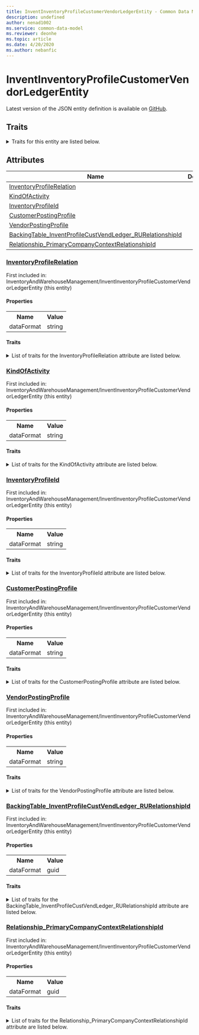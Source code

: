 ```yaml
---
title: InventInventoryProfileCustomerVendorLedgerEntity - Common Data Model | Microsoft Docs
description: undefined
author: nenad1002
ms.service: common-data-model
ms.reviewer: deonhe
ms.topic: article
ms.date: 4/20/2020
ms.author: nebanfic
---
```


# InventInventoryProfileCustomerVendorLedgerEntity

  
 Latest version of the JSON entity definition is available on <a href="https://github.com/Microsoft/CDM/tree/master/schemaDocuments/core/operationsCommon/Entities/SupplyChain/InventoryAndWarehouseManagement/InventInventoryProfileCustomerVendorLedgerEntity.cdm.json" target="_blank">GitHub</a>.  

## Traits

<details>
<summary>Traits for this entity are listed below.  
</summary>

**is.CDM.entityVersion**  
  <table><tr><th>Parameter</th><th>Value</th><th>Data type</th><th>Explanation</th></tr><tr><td>versionNumber</td><td>"1.0.0"</td><td>string</td><td>semantic version number of the entity</td></tr></table>

**is.application.releaseVersion**  
  <table><tr><th>Parameter</th><th>Value</th><th>Data type</th><th>Explanation</th></tr><tr><td>releaseVersion</td><td>"10.0.13.0"</td><td>string</td><td>semantic version number of the application introducing this entity</td></tr></table>

</details>

## Attributes

|Name|Description|First Included in Instance|
|---|---|---|
|[InventoryProfileRelation](#InventoryProfileRelation)||<a href="InventInventoryProfileCustomerVendorLedgerEntity.md" target="_blank">InventoryAndWarehouseManagement/InventInventoryProfileCustomerVendorLedgerEntity</a>|
|[KindOfActivity](#KindOfActivity)||<a href="InventInventoryProfileCustomerVendorLedgerEntity.md" target="_blank">InventoryAndWarehouseManagement/InventInventoryProfileCustomerVendorLedgerEntity</a>|
|[InventoryProfileId](#InventoryProfileId)||<a href="InventInventoryProfileCustomerVendorLedgerEntity.md" target="_blank">InventoryAndWarehouseManagement/InventInventoryProfileCustomerVendorLedgerEntity</a>|
|[CustomerPostingProfile](#CustomerPostingProfile)||<a href="InventInventoryProfileCustomerVendorLedgerEntity.md" target="_blank">InventoryAndWarehouseManagement/InventInventoryProfileCustomerVendorLedgerEntity</a>|
|[VendorPostingProfile](#VendorPostingProfile)||<a href="InventInventoryProfileCustomerVendorLedgerEntity.md" target="_blank">InventoryAndWarehouseManagement/InventInventoryProfileCustomerVendorLedgerEntity</a>|
|[BackingTable_InventProfileCustVendLedger_RURelationshipId](#BackingTable_InventProfileCustVendLedger_RURelationshipId)||<a href="InventInventoryProfileCustomerVendorLedgerEntity.md" target="_blank">InventoryAndWarehouseManagement/InventInventoryProfileCustomerVendorLedgerEntity</a>|
|[Relationship_PrimaryCompanyContextRelationshipId](#Relationship_PrimaryCompanyContextRelationshipId)||<a href="InventInventoryProfileCustomerVendorLedgerEntity.md" target="_blank">InventoryAndWarehouseManagement/InventInventoryProfileCustomerVendorLedgerEntity</a>|

### <a href=#InventoryProfileRelation name="InventoryProfileRelation">InventoryProfileRelation</a>

First included in: InventoryAndWarehouseManagement/InventInventoryProfileCustomerVendorLedgerEntity (this entity)  

#### Properties

<table><tr><th>Name</th><th>Value</th></tr><tr><td>dataFormat</td><td>string</td></tr></table>

#### Traits

<details>
<summary>List of traits for the InventoryProfileRelation attribute are listed below.</summary>

**is.dataFormat.character**  
**is.dataFormat.big**  
**is.dataFormat.array**  
**is.dataFormat.character**  
**is.dataFormat.array**  
</details>

### <a href=#KindOfActivity name="KindOfActivity">KindOfActivity</a>

First included in: InventoryAndWarehouseManagement/InventInventoryProfileCustomerVendorLedgerEntity (this entity)  

#### Properties

<table><tr><th>Name</th><th>Value</th></tr><tr><td>dataFormat</td><td>string</td></tr></table>

#### Traits

<details>
<summary>List of traits for the KindOfActivity attribute are listed below.</summary>

**is.dataFormat.character**  
**is.dataFormat.big**  
**is.dataFormat.array**  
**is.dataFormat.character**  
**is.dataFormat.array**  
</details>

### <a href=#InventoryProfileId name="InventoryProfileId">InventoryProfileId</a>

First included in: InventoryAndWarehouseManagement/InventInventoryProfileCustomerVendorLedgerEntity (this entity)  

#### Properties

<table><tr><th>Name</th><th>Value</th></tr><tr><td>dataFormat</td><td>string</td></tr></table>

#### Traits

<details>
<summary>List of traits for the InventoryProfileId attribute are listed below.</summary>

**is.dataFormat.character**  
**is.dataFormat.big**  
**is.dataFormat.array**  
**is.dataFormat.character**  
**is.dataFormat.array**  
</details>

### <a href=#CustomerPostingProfile name="CustomerPostingProfile">CustomerPostingProfile</a>

First included in: InventoryAndWarehouseManagement/InventInventoryProfileCustomerVendorLedgerEntity (this entity)  

#### Properties

<table><tr><th>Name</th><th>Value</th></tr><tr><td>dataFormat</td><td>string</td></tr></table>

#### Traits

<details>
<summary>List of traits for the CustomerPostingProfile attribute are listed below.</summary>

**is.dataFormat.character**  
**is.dataFormat.big**  
**is.dataFormat.array**  
**is.dataFormat.character**  
**is.dataFormat.array**  
</details>

### <a href=#VendorPostingProfile name="VendorPostingProfile">VendorPostingProfile</a>

First included in: InventoryAndWarehouseManagement/InventInventoryProfileCustomerVendorLedgerEntity (this entity)  

#### Properties

<table><tr><th>Name</th><th>Value</th></tr><tr><td>dataFormat</td><td>string</td></tr></table>

#### Traits

<details>
<summary>List of traits for the VendorPostingProfile attribute are listed below.</summary>

**is.dataFormat.character**  
**is.dataFormat.big**  
**is.dataFormat.array**  
**is.dataFormat.character**  
**is.dataFormat.array**  
</details>

### <a href=#BackingTable_InventProfileCustVendLedger_RURelationshipId name="BackingTable_InventProfileCustVendLedger_RURelationshipId">BackingTable_InventProfileCustVendLedger_RURelationshipId</a>

First included in: InventoryAndWarehouseManagement/InventInventoryProfileCustomerVendorLedgerEntity (this entity)  

#### Properties

<table><tr><th>Name</th><th>Value</th></tr><tr><td>dataFormat</td><td>guid</td></tr></table>

#### Traits

<details>
<summary>List of traits for the BackingTable_InventProfileCustVendLedger_RURelationshipId attribute are listed below.</summary>

**is.dataFormat.character**  
**is.dataFormat.big**  
**is.dataFormat.array**  
**is.dataFormat.guid**  
**means.identity.entityId**  
**is.linkedEntity.identifier**  
Marks the attribute(s) that hold foreign key references to a linked (used as an attribute) entity. This attribute is added to the resolved entity to enumerate the referenced entities.  <table><tr><th>Parameter</th><th>Value</th><th>Data type</th><th>Explanation</th></tr><tr><td>entityReferences</td><td><table><tr><th>entityReference</th><th>attributeReference</th></tr><tr><td><a href="../../../Tables/SupplyChain/Inventory/Group/InventProfileCustVendLedger_RU.md" target="_blank">/core/operationsCommon/Tables/SupplyChain/Inventory/Group/InventProfileCustVendLedger_RU.cdm.json/InventProfileCustVendLedger_RU</a></td><td><a href="../../../Tables/SupplyChain/Inventory/Group/InventProfileCustVendLedger_RU.md#RecId" target="_blank">RecId</a></td></tr></table></td><td>entity</td><td>a reference to the constant entity holding the list of entity references</td></tr></table>

**is.dataFormat.guid**  
**is.dataFormat.character**  
**is.dataFormat.array**  
</details>

### <a href=#Relationship_PrimaryCompanyContextRelationshipId name="Relationship_PrimaryCompanyContextRelationshipId">Relationship_PrimaryCompanyContextRelationshipId</a>

First included in: InventoryAndWarehouseManagement/InventInventoryProfileCustomerVendorLedgerEntity (this entity)  

#### Properties

<table><tr><th>Name</th><th>Value</th></tr><tr><td>dataFormat</td><td>guid</td></tr></table>

#### Traits

<details>
<summary>List of traits for the Relationship_PrimaryCompanyContextRelationshipId attribute are listed below.</summary>

**is.dataFormat.character**  
**is.dataFormat.big**  
**is.dataFormat.array**  
**is.dataFormat.guid**  
**means.identity.entityId**  
**is.linkedEntity.identifier**  
Marks the attribute(s) that hold foreign key references to a linked (used as an attribute) entity. This attribute is added to the resolved entity to enumerate the referenced entities.  <table><tr><th>Parameter</th><th>Value</th><th>Data type</th><th>Explanation</th></tr><tr><td>entityReferences</td><td><table><tr><th>entityReference</th><th>attributeReference</th></tr><tr><td><a href="../../../Tables/Finance/Ledger/Main/CompanyInfo.md" target="_blank">/core/operationsCommon/Tables/Finance/Ledger/Main/CompanyInfo.cdm.json/CompanyInfo</a></td><td><a href="../../../Tables/Finance/Ledger/Main/CompanyInfo.md#RecId" target="_blank">RecId</a></td></tr></table></td><td>entity</td><td>a reference to the constant entity holding the list of entity references</td></tr></table>

**is.dataFormat.guid**  
**is.dataFormat.character**  
**is.dataFormat.array**  
</details>
